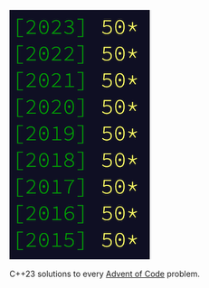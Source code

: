 ![screenshot from the advent of code website showing all 450 collected stars](./stars.png)

C++23 solutions to every [Advent of Code](https://adventofcode.com/2015/events) problem.

